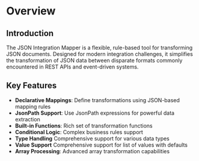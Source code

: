
# Overview

## Introduction

The JSON Integration Mapper is a flexible, rule-based tool for transforming JSON documents. Designed for modern integration challenges, it simplifies the transformation of JSON data between disparate formats commonly encountered in REST APIs and event-driven systems.


## Key Features
- **Declarative Mappings**: Define transformations using JSON-based mapping rules
- **JsonPath Support**: Use JsonPath expressions for powerful data extraction
- **Built-in Functions**: Rich set of transformation functions
- **Conditional Logic**: Complex business rules support
- **Type Handling** Comprehensive support for various data types
- **Value Support** Comprehensive support for list of values with defaults
- **Array Processing**: Advanced array transformation capabilities
